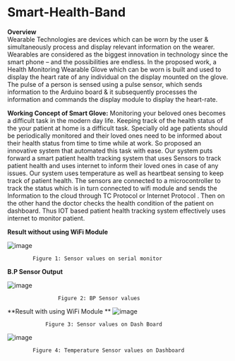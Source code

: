 # Smart-Health-Band
**Overview**   
    Wearable Technologies are devices which can be worn by the user & simultaneously process and display relevant information on the wearer. Wearables are considered as the biggest innovation in technology since the smart phone – and the possibilities are endless.
		In the proposed work, a Health Monitoring Wearable Glove which can be worn is built and used to display the heart rate of any individual on the display mounted on the glove. The pulse of a person is sensed using a pulse sensor, which sends information to the Arduino board & it subsequently processes the information and commands the display module to display the heart-rate.

 **Working Concept of Smart Glove:**
 Monitoring your beloved ones becomes a difficult task in the modern day life. Keeping track of the health status of the your patient at home is a difficult task. Specially old age patients should be periodically monitored and their loved ones need to be informed about their health status from time to time while at work. So proposed an innovative system that automated this task with ease. Our system puts forward a smart patient health tracking system that uses Sensors to track patient health and uses internet to inform their loved ones in case of any issues. Our system uses temperature as well as heartbeat sensing to keep track of patient health. The sensors are connected to a microcontroller to track the status which is in turn connected to wifi module and sends the Information to the cloud through TC Protocol or Internet Protocol . Then on the other hand the doctor checks the health condition of the patient on dashboard. Thus IOT based patient health tracking system effectively uses internet to monitor patient.

  
**Result without using WiFi Module**

![image](https://github.com/varun-1409/Smart-Health-Band/assets/84139574/83394f8d-1e71-4c58-8e2c-4980d548e8d4)

			Figure 1: Sensor values on serial monitor


**B.P Sensor Output**

![image](https://github.com/varun-1409/Smart-Health-Band/assets/84139574/2992278f-f0aa-464e-8b92-c426d56a87f4)

					Figure 2: BP Sensor values


**Result with using WiFi Module
**
![image](https://github.com/varun-1409/Smart-Health-Band/assets/84139574/38f48bc7-aba2-4618-be99-3077060336f5)

				Figure 3: Sensor values on Dash Board

![image](https://github.com/varun-1409/Smart-Health-Band/assets/84139574/daf59aa7-2f00-428f-93b9-92cc05cf0658)

			Figure 4: Temperature Sensor values on Dashboard 

